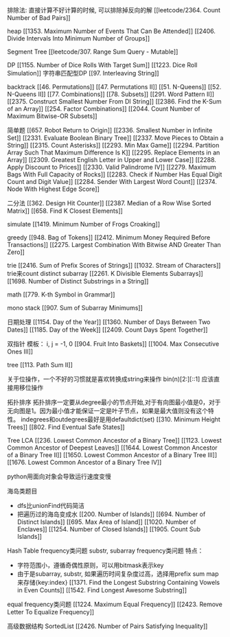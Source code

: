 
排除法:
直接计算不好计算的时候, 可以排除掉反向的解
[[leetcode/2364. Count Number of Bad Pairs]]

heap
[[1353. Maximum Number of Events That Can Be Attended]]
[[2406. Divide Intervals Into Minimum Number of Groups]]


Segment Tree
[[leetcode/307. Range Sum Query - Mutable]]

DP
[[1155. Number of Dice Rolls With Target Sum]]
[[1223. Dice Roll Simulation]]
字符串匹配型DP
[[97. Interleaving String]]


backtrack
[[46. Permutations]]
[[47. Permutations II]]
[[51. N-Queens]]
[[52. N-Queens II]]
[[77. Combinations]]
[[78. Subsets]]
[[291. Word Pattern II]]
[[2375. Construct Smallest Number From DI String]]
[[2386. Find the K-Sum of an Array]]
[[254. Factor Combinations]]
[[2044. Count Number of Maximum Bitwise-OR Subsets]]

简单题
[[657. Robot Return to Origin]]
[[2336. Smallest Number in Infinite Set]]
[[2331. Evaluate Boolean Binary Tree]]
[[2337. Move Pieces to Obtain a String]]
[[2315. Count Asterisks]]
[[2293. Min Max Game]]
[[2294. Partition Array Such That Maximum Difference Is K]]
[[2295. Replace Elements in an Array]]
[[2309. Greatest English Letter in Upper and Lower Case]]
[[2288. Apply Discount to Prices]]
[[2330. Valid Palindrome IV]]
[[2279. Maximum Bags With Full Capacity of Rocks]]
[[2283. Check if Number Has Equal Digit Count and Digit Value]]
[[2284. Sender With Largest Word Count]]
[[2374. Node With Highest Edge Score]]

二分法
[[362. Design Hit Counter]]
[[2387. Median of a Row Wise Sorted Matrix]]
[[658. Find K Closest Elements]]


simulate
[[1419. Minimum Number of Frogs Croaking]]

greedy
[[948. Bag of Tokens]]
[[2412. Minimum Money Required Before Transactions]]
[[2275. Largest Combination With Bitwise AND Greater Than Zero]]


trie
[[2416. Sum of Prefix Scores of Strings]]
[[1032. Stream of Characters]]
  trie来count distinct subarray
  [[2261. K Divisible Elements Subarrays]]
  [[1698. Number of Distinct Substrings in a String]]


math
[[779. K-th Symbol in Grammar]]


mono stack
[[907. Sum of Subarray Minimums]]


日期处理
[[1154. Day of the Year]]
[[1360. Number of Days Between Two Dates]]
[[1185. Day of the Week]]
[[2409. Count Days Spent Together]]


双指针
模板： i, j = -1, 0
[[904. Fruit Into Baskets]]
[[1004. Max Consecutive Ones III]]


tree
[[113. Path Sum II]]

关于位操作，一个不好的习惯就是喜欢转换成string来操作
bin(n)[2:][::1]
应该直接用移位操作


拓扑排序
拓扑排序一定要从degree最小的节点开始,对于有向图最小值是0，对于无向图是1。因为最小值才能保证一定是叶子节点，如果是最大值则没有这个特性。
indegrees和outdegrees最好是用defaultdict(set)
[[310. Minimum Height Trees]] 
[[802. Find Eventual Safe States]]



Tree LCA
[[236. Lowest Common Ancestor of a Binary Tree]]
[[1123. Lowest Common Ancestor of Deepest Leaves]]
[[1644. Lowest Common Ancestor of a Binary Tree II]]
[[1650. Lowest Common Ancestor of a Binary Tree III]]
[[1676. Lowest Common Ancestor of a Binary Tree IV]]



python用面向对象会导致运行速度变慢



海岛类题目
- dfs比unionFind代码简洁
- 把遍历过的海岛变成水
[[200. Number of Islands]]
[[694. Number of Distinct Islands]]
[[695. Max Area of Island]]
[[1020. Number of Enclaves]]
[[1254. Number of Closed Islands]]
[[1905. Count Sub Islands]]


Hash Table
frequency类问题
substr, subarray frequency类问题
特点：
- 字符范围小，遵循奇偶性原则，可以用bitmask表示key
- 由于是subarray, substr, 如果遍历时间复杂度过高，选择用prefix sum map来存储{key:index}
[[1371. Find the Longest Substring Containing Vowels in Even Counts]]
[[1542. Find Longest Awesome Substring]]

equal frequency类问题
[[1224. Maximum Equal Frequency]]
[[2423. Remove Letter To Equalize Frequency]]


高级数据结构
SortedList
[[2426. Number of Pairs Satisfying Inequality]]